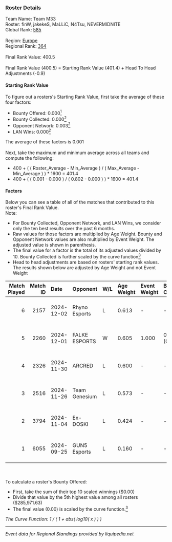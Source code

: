 ### Roster Details<br />
Team Name: Team M33<br />
Roster: finW, jakekeS, MaLLiC, N4Tsu, NEVERMIDNITE<br />
Global Rank: [585](../../standings_global_2025_02_28.md)<br />
<br />
Region: [Europe]( ../../standings_europe_2025_02_28.md)<br />
Regional Rank: [364]( ../../standings_europe_2025_02_28.md)<br />
<br />
Final Rank Value:  400.5<br />
<br />
Final Rank Value (400.5) = Starting Rank Value (401.4) + Head To Head Adjustments (-0.9)<br />

#### Starting Rank Value<br />
To figure out a rosters's Starting Rank Value, first take the average of these four factors:<br />
- Bounty Offered: 0.000[<sup>1</sup>](#table2)
- Bounty Collected: 0.000[<sup>2</sup>](#table1)
- Opponent Network: 0.003[<sup>2</sup>](#table1)
- LAN Wins: 0.000[<sup>2</sup>](#table1)

The average of these factors is 0.001<br />
<br />
Next, take the maximum and minimum average across all teams and compute the following:<br />
- 400 + ( ( Roster_Average - Min_Average ) / ( Max_Average - Min_Average ) ) * 1600 = 401.4
- 400 + ( ( 0.001 - 0.000 ) / ( 0.802 - 0.000 ) ) * 1600 = 401.4


#### Factors<br />
Below you can see a table of all of the matches that contributed to this roster's Final Rank Value.<br />
Note:<br />

- For Bounty Collected, Opponent Network, and LAN Wins, we consider only the ten best results over the past 6 months.
- Raw values for those factors are multiplied by Age Weight. Bounty and Opponent Network values are also multiplied by Event Weight. The adjusted value is shown in parenthesis.
- The final value for a factor is the total of its adjusted values divided by 10. Bounty Collected is further scaled by the curve function[<sup>3</sup>](#curveFunction)
- Head to head adjustments are based on rosters' starting rank values. The results shown below are adjusted by Age Weight and not Event Weight
<span id="table1"></span><br />


| Match Played | Match ID | Date       | Opponent      | W/L | Age Weight | Event Weight | Bounty Collected | Opponent Network | LAN Wins  | H2H Adj. | Roster                                     |
| -: | -: | :- | :- | :- | :- | :- | :- | :- | :- | -: | :- |
|            6 |     2157 | 2024-12-02 | Rhyno Esports | L   | 0.613      | -            | -                | -                | -         |    -0.72 | finW, jakekeS, MaLLiC, N4Tsu, NEVERMIDNITE |
|            5 |     2260 | 2024-12-01 | FALKE ESPORTS | W   | 0.605      | 1.000        | 0.000 (0.000)    | 0.045 (0.027)    | 0 (0.000) |     9.91 | finW, jakekeS, MaLLiC, N4Tsu, NEVERMIDNITE |
|            4 |     2326 | 2024-11-30 | ARCRED        | L   | 0.600      | -            | -                | -                | -         |    -0.68 | finW, jakekeS, MaLLiC, N4Tsu, NEVERMIDNITE |
|            3 |     2516 | 2024-11-26 | Team Genesium | L   | 0.573      | -            | -                | -                | -         |    -2.67 | finW, jakekeS, MaLLiC, N4Tsu, NEVERMIDNITE |
|            2 |     3794 | 2024-11-04 | Ex-DOSKI      | L   | 0.424      | -            | -                | -                | -         |    -6.67 | finW, jakekeS, MaLLiC, N4Tsu, NEVERMIDNITE |
|            1 |     6055 | 2024-09-25 | GUN5 Esports  | L   | 0.160      | -            | -                | -                | -         |    -0.06 | finW, jakekeS, MaLLiC, N4Tsu, NEVERMIDNITE |

<br />
<span id="table2"></span><br />
To calculate a roster's Bounty Offered:<br />

- First, take the sum of their top 10 scaled winnings ($0.00)
- Divide that value by the 5th highest value among all rosters ($285,971.63)
- The final value (0.00) is scaled by the curve function.[<sup>3</sup>](#curveFunction)

<span id="curveFunction"></span>_The Curve Function: 1 / ( 1 + abs( log10( x ) ) )_<br />

---
_Event data for Regional Standings provided by liquipedia.net_<br />
